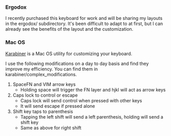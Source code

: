 ### Ergodox
I recently purchased this keyboard for work and will be sharing my layouts in the ergodox/ subdirectory.
It's been difficult to adapt to at first, but I can already see the benefits of the layout and the customization.

### Mac OS

[Karabiner](https://pqrs.org/osx/karabiner/index.html) is a Mac OS utility for customizing your keyboard.

I use the following modifications on a day to day basis and find they improve my efficiency. You can find them in karabiner/complex_modifications.

1. SpaceFN and VIM arrow keys
    * Holding space will trigger the FN layer and hjkl will act as arrow keys
2. Caps lock to control or escape
    * Caps lock will send control when pressed with other keys
    * It will send escape if pressed alone
3. Shift key taps to parenthesis
    * Tapping the left shift will send a left parenthesis, holding will send a shift key
    * Same as above for right shift
